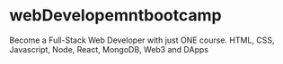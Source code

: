 # webDevelopemntbootcamp
Become a Full-Stack Web Developer with just ONE course. HTML, CSS, Javascript, Node, React, MongoDB, Web3 and DApps
